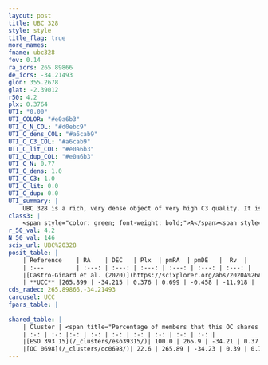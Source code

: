 ```yaml
---
layout: post
title: UBC 328
style: style
title_flag: true
more_names: 
fname: ubc328
fov: 0.14
ra_icrs: 265.89866
de_icrs: -34.21493
glon: 355.2678
glat: -2.39012
r50: 4.2
plx: 0.3764
UTI: "0.00"
UTI_COLOR: "#e0a6b3"
UTI_C_N_COL: "#d0ebc9"
UTI_C_dens_COL: "#a6cab9"
UTI_C_C3_COL: "#a6cab9"
UTI_C_lit_COL: "#e0a6b3"
UTI_C_dup_COL: "#e0a6b3"
UTI_C_N: 0.77
UTI_C_dens: 1.0
UTI_C_C3: 1.0
UTI_C_lit: 0.0
UTI_C_dup: 0.0
UTI_summary: |
    UBC 328 is a rich, very dense object of very high C3 quality. It is rarely studied in the literature.<br><br><span style="color: #99180f; font-weight: bold;">Warning: </span>This is very likely a duplicate object, which shares a large percentage of members with at least one previously reported entry.
class3: |
    <span style="color: green; font-weight: bold;">A</span><span style="color: green; font-weight: bold;">A</span>
r_50_val: 4.2
N_50_val: 146
scix_url: UBC%20328
posit_table: |
    | Reference    | RA    | DEC   | Plx  | pmRA  | pmDE   |  Rv  |
    | :---         | :---: | :---: | :---: | :---: | :---: | :---: |
    |[Castro-Ginard et al. (2020)](https://scixplorer.org/abs/2020A%26A...635A..45C) | 265.905 | -34.214 | 0.346 | 0.703 | -0.447 | -- |
    | **UCC** |265.899 | -34.215 | 0.376 | 0.699 | -0.458 | -11.918 | 
cds_radec: 265.89866,-34.21493
carousel: UCC
fpars_table: |
    
shared_table: |
    | Cluster | <span title="Percentage of members that this OC shares with the ones listed">%</span>   | RA   | DEC   | Plx   | pmRA  | pmDE  | Rv | UTI |
    | :-: | :-: |:-: | :-: | :-: | :-: | :-: | :-: | :-: |
    |[ESO 393 15](/_clusters/eso39315/)| 100.0 | 265.9 | -34.21 | 0.37 | 0.71 | -0.46 | -11.92 |0.76 |
    |[OC 0698](/_clusters/oc0698/)| 22.6 | 265.89 | -34.23 | 0.39 | 0.71 | -0.45 | 7.8 |0.0 |
---
```

